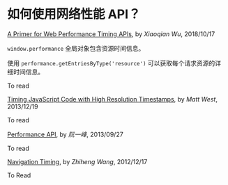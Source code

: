 # 如何使用网络性能 API？

[A Primer for Web Performance Timing APIs](http://w3c.github.io/perf-timing-primer/), by *Xiaoqian Wu*, 2018/10/17

`window.performance` 全局对象包含资源时间信息。

使用 `performance.getEntriesByType('resource')` 可以获取每个请求资源的详细时间信息。

To read

[Timing JavaScript Code with High Resolution Timestamps](https://blog.teamtreehouse.com/timing-javascript-code-high-resolution-timestamps), by *Matt West*, 2013/12/19

To read

[Performance API](http://javascript.ruanyifeng.com/bom/performance.html#toc3), by *阮一峰*, 2013/09/27

To read

[Navigation Timing](https://www.w3.org/TR/navigation-timing/), by *Zhiheng Wang*, 2012/12/17

To Read